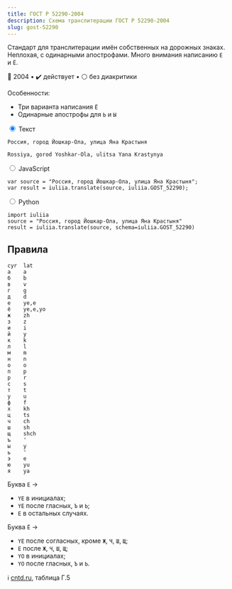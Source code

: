 ```yaml
---
title: ГОСТ Р 52290-2004
description: Схема транслитерации ГОСТ Р 52290-2004
slug: gost-52290
---
```


Стандарт для транслитерации имён собственных на дорожных знаках. Неплохая, с одинарными апострофами. Много внимания написанию `Е` и `Ё`.

📅 2004 • ✔️ действует • ⚪ без диакритики

Особенности:

-   Три варианта написания `Ё`
-   Одинарные апострофы для `Ь` и `Ы`

<div class="tabs">
<input name="tabs" type="radio" id="text" checked="checked" class="input"/>
<label for="text" class="label"><span>Текст</span></label>
<div class="panel pre-group">

<pre data-ref="source" contenteditable="true" class="editable"><code>Россия, город Йошкар-Ола, улица Яна Крастыня</code></pre>
<pre data-ref="target" data-schema="gost_52290"><code>Rossiya, gorod Yoshkar-Ola, ulitsa Yana Krastynya</code></pre>
</div>

<input name="tabs" type="radio" id="js" class="input"/>
<label for="js" class="label"><span>JavaScript</span></label>
<pre class="panel"><code>var source = "Россия, город Йошкар-Ола, улица Яна Крастыня";
var result = iuliia.translate(source, iuliia.GOST_52290);</code></pre>

<input name="tabs" type="radio" id="python" class="input"/>
<label for="python" class="label"><span>Python</span></label>
<pre class="panel"><code>import iuliia
source = "Россия, город Йошкар-Ола, улица Яна Крастыня"
result = iuliia.translate(source, schema=iuliia.GOST_52290)</code></pre>
</div>

## Правила

```
cyr  lat
а    a
б    b
в    v
г    g
д    d
е    ye,e
ё    ye,e,yo
ж    zh
з    z
и    i
й    y
к    k
л    l
м    m
н    n
о    o
п    p
р    r
с    s
т    t
у    u
ф    f
х    kh
ц    ts
ч    ch
ш    sh
щ    shch
ъ    '
ы    y
ь    '
э    e
ю    yu
я    ya
```

Буква `Е` →

-   `YE` в инициалах;
-   `YE` после гласных, `Ъ` и `Ь`;
-   `E` в остальных случаях.

Буква `Ё` →

-   `YE` после согласных, кроме `Ж`, `Ч`, `Ш`, `Щ`;
-   `E` после `Ж`, `Ч`, `Ш`, `Щ`;
-   `YO` в инициалах;
-   `YO` после гласных, `Ъ` и `Ь`.

ℹ️ [cntd.ru](http://docs.cntd.ru/document/1200038802), таблица Г.5
